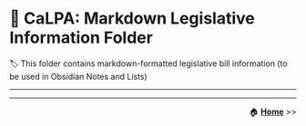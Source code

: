 # :open_file_folder: CaLPA: Markdown Legislative Information Folder

:label: This folder contains markdown-formatted legislative bill information (to be used in Obsidian Notes and Lists)

----


----

<div align="right">

:house: [**Home**](../) >>
</div>